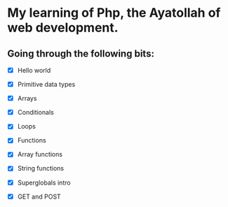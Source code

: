 # My learning of Php, the Ayatollah of web development.

## Going through the following bits:

- [x] Hello world
- [x] Primitive data types
- [x] Arrays
- [x] Conditionals
- [x] Loops
- [x] Functions
- [x] Array functions
- [x] String functions
- [x] Superglobals intro
- [x] GET and POST

